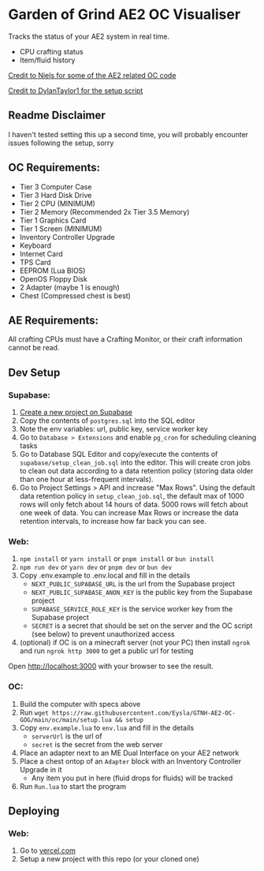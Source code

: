 # Garden of Grind AE2 OC Visualiser

Tracks the status of your AE2 system in real time.
- CPU crafting status
- Item/fluid history

[Credit to Niels for some of the AE2 related OC code](https://github.com/Niels1006/OC-AE2-integration)

[Credit to DylanTaylor1 for the setup script](https://github.com/DylanTaylor1/GTNH-Stocking)


## Readme Disclaimer

I haven't tested setting this up a second time, you will probably encounter issues following the setup, sorry

## OC Requirements:

- Tier 3 Computer Case
- Tier 3 Hard Disk Drive
- Tier 2 CPU (MINIMUM)
- Tier 2 Memory (Recommended 2x Tier 3.5 Memory)
- Tier 1 Graphics Card
- Tier 1 Screen (MINIMUM)
- Inventory Controller Upgrade
- Keyboard
- Internet Card
- TPS Card
- EEPROM (Lua BIOS)
- OpenOS Floppy Disk
- 2 Adapter (maybe 1 is enough)
- Chest (Compressed chest is best)

## AE Requirements:

All crafting CPUs must have a Crafting Monitor, or their craft information cannot be read.

## Dev Setup

### Supabase:
1. [Create a new project on Supabase](https://database.new)
2. Copy the contents of `postgres.sql` into the SQL editor
3. Note the env variables: url, public key, service worker key
4. Go to `Database > Extensions` and enable `pg_cron` for scheduling cleaning tasks
5. Go to Database SQL Editor and copy/execute the contents of `supabase/setup_clean_job.sql` into the editor. This will create cron jobs to clean out data according to a data retention policy (storing data older than one hour at less-frequent intervals).
6. Go to Project Settings > API and increase "Max Rows". Using the default data retention policy in `setup_clean_job.sql`, the default max of 1000 rows will only fetch about 14 hours of data. 5000 rows will fetch about one week of data. You can increase Max Rows or increase the data retention intervals, to increase how far back you can see.

### Web:
1. `npm install` or `yarn install` or `pnpm install` or `bun install`
2. `npm run dev` or `yarn dev` or `pnpm dev` or `bun dev`
3. Copy .env.example to .env.local and fill in the details
    - `NEXT_PUBLIC_SUPABASE_URL` is the url from the Supabase project
    - `NEXT_PUBLIC_SUPABASE_ANON_KEY` is the public key from the Supabase project
    - `SUPABASE_SERVICE_ROLE_KEY` is the service worker key from the Supabase project
    - `SECRET` is a secret that should be set on the server and the OC script (see below) to prevent unauthorized access
4. (optional) if OC is on a minecraft server (not your PC) then install `ngrok` and run `ngrok http 3000` to get a public url for testing

Open [http://localhost:3000](http://localhost:3000) with your browser to see the result.

### OC:

1. Build the computer with specs above
2. Run `wget https://raw.githubusercontent.com/Eysla/GTNH-AE2-OC-GOG/main/oc/main/setup.lua && setup`
3. Copy `env.example.lua` to `env.lua` and fill in the details
    - `serverUrl` is the url of
    - `secret` is the secret from the web server
4. Place an adapter next to an ME Dual Interface on your AE2 network
5. Place a chest ontop of an `Adapter` block with an Inventory Controller Upgrade in it
    - Any item you put in here (fluid drops for fluids) will be tracked
6. Run `Run.lua` to start the program

## Deploying

### Web:

1. Go to [vercel.com](https://vercel.com)
2. Setup a new project with this repo (or your cloned one)
